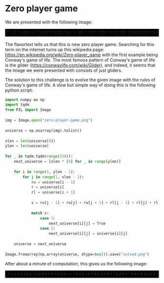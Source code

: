 # Zero player game

We are presented with the following image:

![Zero player game](zero-player-game.png)

The flavortext tells us that this is new zero player game. Searching for this term on the internet turns up this wikipedia page: https://en.wikipedia.org/wiki/Zero-player_game with the first example being Conway's game of life. The most famous pattern of Conway's game of life is the glider (https://conwaylife.com/wiki/Glider), and indeed, it seems that the image we were presented with consists of just gliders.

The solution to this challenge is to evolve the given image with the rules of Conway's game of life. A slow but simple way of doing this is the following python script:

```python
import numpy as np
import tqdm
from PIL import Image

img = Image.open("zero-player-game.png")

universe = np.asarray(img).tolist()

xlen = len(universe[0])
ylen = len(universe)

for _ in tqdm.tqdm(range(250)):
    next_universe = [xlen * [0] for _ in range(ylen)]

    for i in range(1, ylen - 1):
        for j in range(1, xlen - 1):
            ru = universe[i - 1]
            r = universe[i]
            rl = universe[i + 1]

            s = ru[j - 1] + ru[j] + ru[j + 1] + rl[j - 1] + rl[j] + rl[j + 1] + r[j - 1] + r[j + 1]

            match s:
                case 3:
                    next_universe[i][j] = True
                case 2:
                    next_universe[i][j] = universe[i][j]

    universe = next_universe

Image.fromarray(np.array(universe, dtype=bool)).save("solved.png")
```

After about a minute of computation, this gives us the following image:

![Solution](solved.png)
